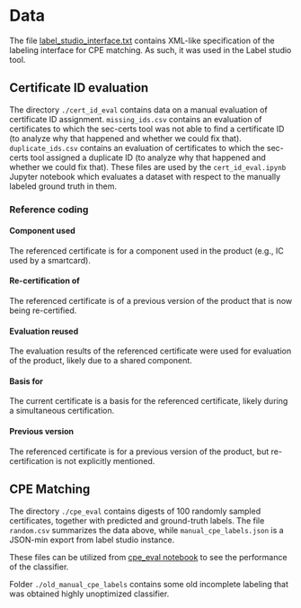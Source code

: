 # Data

The file [label_studio_interface.txt](label_studio_interface.txt) contains XML-like specification of the labeling interface
for CPE matching. As such, it was used in the Label studio tool.

## Certificate ID evaluation

The directory `./cert_id_eval` contains data on a manual evaluation of certificate ID assignment.
`missing_ids.csv` contains an evaluation of certificates to which the sec-certs tool was not able to
find a certificate ID (to analyze why that happened and whether we could fix that).
`duplicate_ids.csv` contains an evaluation of certificates to which the sec-certs tool assigned a duplicate
ID (to analyze why that happened and whether we could fix that). These files are used by the `cert_id_eval.ipynb`
Jupyter notebook which evaluates a dataset with respect to the manually labeled ground truth in them.


### Reference coding

#### Component used
The referenced certificate is for a component used in the product (e.g., IC used by a smartcard).

#### Re-certification of
The referenced certificate is of a previous version of the product that is now being re-certified.

#### Evaluation reused
The evaluation results of the referenced certificate were used for evaluation of the product, likely due to a shared component.

#### Basis for
The current certificate is a basis for the referenced certificate, likely during a simultaneous certification.

#### Previous version
The referenced certificate is for a previous version of the product, but re-certification is not explicitly mentioned.


## CPE Matching

The directory `./cpe_eval` contains digests of 100 randomly sampled certificates, together with predicted and ground-truth labels.
The file `random.csv` summarizes the data above, while `manual_cpe_labels.json` is a JSON-min export from label studio instance.

These files can be utilized from [cpe_eval notebook](../notebooks/cc/cpe_eval.ipynb) to see the performance of the classifier.

Folder `./old_manual_cpe_labels` contains some old incomplete labeling that was obtained highly unoptimized classifier.
